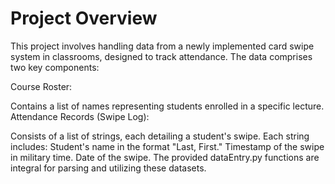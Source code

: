 # Project Overview
This project involves handling data from a newly implemented card swipe system in classrooms, designed to track attendance. The data comprises two key components:

Course Roster:

Contains a list of names representing students enrolled in a specific lecture.
Attendance Records (Swipe Log):

Consists of a list of strings, each detailing a student's swipe.
Each string includes:
Student's name in the format "Last, First."
Timestamp of the swipe in military time.
Date of the swipe.
The provided dataEntry.py functions are integral for parsing and utilizing these datasets.
